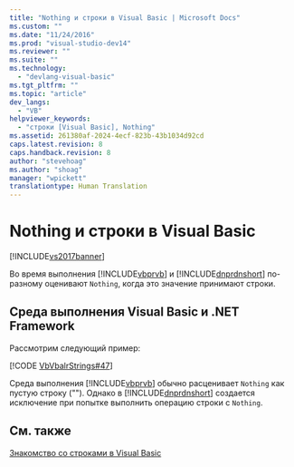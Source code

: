 ```yaml
---
title: "Nothing и строки в Visual Basic | Microsoft Docs"
ms.custom: ""
ms.date: "11/24/2016"
ms.prod: "visual-studio-dev14"
ms.reviewer: ""
ms.suite: ""
ms.technology: 
  - "devlang-visual-basic"
ms.tgt_pltfrm: ""
ms.topic: "article"
dev_langs: 
  - "VB"
helpviewer_keywords: 
  - "строки [Visual Basic], Nothing"
ms.assetid: 261380af-2024-4ecf-823b-43b1034d92cd
caps.latest.revision: 8
caps.handback.revision: 8
author: "stevehoag"
ms.author: "shoag"
manager: "wpickett"
translationtype: Human Translation
---
```

# Nothing и строки в Visual Basic
[!INCLUDE[vs2017banner](../../../../csharp/includes/vs2017banner.md)]

Во время выполнения [!INCLUDE[vbprvb](../../../../csharp/programming-guide/concepts/linq/includes/vbprvb_md.md)] и [!INCLUDE[dnprdnshort](../../../../csharp/getting-started/includes/dnprdnshort_md.md)] по\-разному оценивают `Nothing`, когда это значение принимают строки.  
  
## Среда выполнения Visual Basic и .NET Framework  
 Рассмотрим следующий пример:  
  
 [!CODE [VbVbalrStrings#47](../CodeSnippet/VS_Snippets_VBCSharp/VbVbalrStrings#47)]  
  
 Среда выполнения [!INCLUDE[vbprvb](../../../../csharp/programming-guide/concepts/linq/includes/vbprvb_md.md)] обычно расценивает `Nothing` как пустую строку \(""\).  Однако в [!INCLUDE[dnprdnshort](../../../../csharp/getting-started/includes/dnprdnshort_md.md)] создается исключение при попытке выполнить операцию строки с `Nothing`.  
  
## См. также  
 [Знакомство со строками в Visual Basic](../../../../visual-basic/programming-guide/language-features/strings/introduction-to-strings.md)